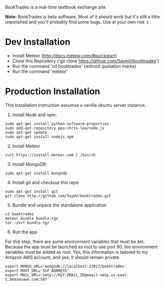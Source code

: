 BookTrades is a real-time textbook exchange site.

**Note:** BookTrades is beta software. Most of it should work but it's still a little unpolished and you'll probably find some bugs. Use at your own risk :)

# Dev Installation
- Install Meteor (http://docs.meteor.com/#quickstart)
- Clone this Repository ('git clone https://github.com/SaymV/booktrades')
- Run the command 'cd booktrades' (without quotation marks)
- Run the command 'meteor'

# Production Installation

This installation instruction assumes a vanilla ubuntu server instance.

1) Install Node and npm:
 
```
sudo apt-get install python-software-properties 
sudo add-apt-repository ppa:chris-lea/node.js 
sudo apt-get update 
sudo apt-get install nodejs npm
```

2) Install Meteor
```
curl https://install.meteor.com | /bin/sh
```

3) Install MongoDB:
```
sudo apt-get install mongodb
```

4) Install git and checkout this repo
```
sudo apt-get install git
git clone http://github.com/SaymV/booktrades.git
```

5) Bundle and unpack the standalone application
```
cd booktrades
meteor bundle bundle.tgz 
tar -zxvf bundle.tgz 
```

6) Run the app 

For this step, there are some environment variables that must be set.
Because the app must be launched as root to use port 80, the environment variables must be added as root.
Yes, this information is tailored to my Amazon AWS account, and yes, it should remain private.
```
export MONGO_URL='mongodb://localhost:27017/booktrades'
export ROOT_URL='$IP_ADDRESS'
export MAIL_URL='smtp://KEY:EMAIL_ID@email-smtp.us-east-1.amazonaws.com:587'
```
